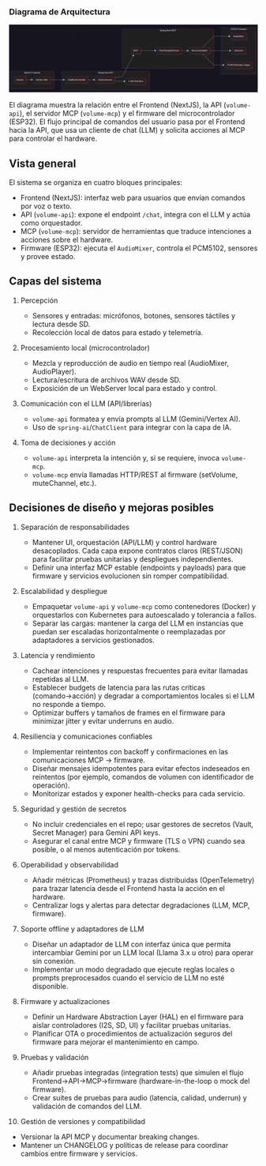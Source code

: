 ### Diagrama de Arquitectura
<img src="docs/Diagrama_Arquitectura.png" width="1575" alt="Diagrama de Arquitectura" />

El diagrama muestra la relación entre el Frontend (NextJS), la API (`volume-api`), el servidor MCP (`volume-mcp`) y el firmware del microcontrolador (ESP32). El flujo principal de comandos del usuario pasa por el Frontend hacia la API, que usa un cliente de chat (LLM) y solicita acciones al MCP para controlar el hardware.

## Vista general

El sistema se organiza en cuatro bloques principales:

- Frontend (NextJS): interfaz web para usuarios que envían comandos por voz o texto.
- API (`volume-api`): expone el endpoint `/chat`, integra con el LLM y actúa como orquestador.
- MCP (`volume-mcp`): servidor de herramientas que traduce intenciones a acciones sobre el hardware.
- Firmware (ESP32): ejecuta el `AudioMixer`, controla el PCM5102, sensores y provee estado.

## Capas del sistema

1. Percepción
   - Sensores y entradas: micrófonos, botones, sensores táctiles y lectura desde SD.
   - Recolección local de datos para estado y telemetría.

2. Procesamiento local (microcontrolador)
   - Mezcla y reproducción de audio en tiempo real (AudioMixer, AudioPlayer).
   - Lectura/escritura de archivos WAV desde SD.
   - Exposición de un WebServer local para estado y control.

3. Comunicación con el LLM (API/librerías)
   - `volume-api` formatea y envía prompts al LLM (Gemini/Vertex AI).
   - Uso de `spring-ai`/`ChatClient` para integrar con la capa de IA.

4. Toma de decisiones y acción
   - `volume-api` interpreta la intención y, si se requiere, invoca `volume-mcp`.
   - `volume-mcp` envía llamadas HTTP/REST al firmware (setVolume, muteChannel, etc.).

## Decisiones de diseño y mejoras posibles

1) Separación de responsabilidades
   - Mantener UI, orquestación (API/LLM) y control hardware desacoplados. Cada capa expone contratos claros (REST/JSON) para facilitar pruebas unitarias y despliegues independientes.
   - Definir una interfaz MCP estable (endpoints y payloads) para que firmware y servicios evolucionen sin romper compatibilidad.

2) Escalabilidad y despliegue
   - Empaquetar `volume-api` y `volume-mcp` como contenedores (Docker) y orquestarlos con Kubernetes para autoescalado y tolerancia a fallos.
   - Separar las cargas: mantener la carga del LLM en instancias que puedan ser escaladas horizontalmente o reemplazadas por adaptadores a servicios gestionados.

3) Latencia y rendimiento
   - Cachear intenciones y respuestas frecuentes para evitar llamadas repetidas al LLM.
   - Establecer budgets de latencia para las rutas críticas (comando→acción) y degradar a comportamientos locales si el LLM no responde a tiempo.
   - Optimizar buffers y tamaños de frames en el firmware para minimizar jitter y evitar underruns en audio.

4) Resiliencia y comunicaciones confiables
   - Implementar reintentos con backoff y confirmaciones en las comunicaciones MCP → firmware.
   - Diseñar mensajes idempotentes para evitar efectos indeseados en reintentos (por ejemplo, comandos de volumen con identificador de operación).
   - Monitorizar estados y exponer health-checks para cada servicio.

5) Seguridad y gestión de secretos
   - No incluir credenciales en el repo; usar gestores de secretos (Vault, Secret Manager) para Gemini API keys.
   - Asegurar el canal entre MCP y firmware (TLS o VPN) cuando sea posible, o al menos autenticación por tokens.

6) Operabilidad y observabilidad
   - Añadir métricas (Prometheus) y trazas distribuidas (OpenTelemetry) para trazar latencia desde el Frontend hasta la acción en el hardware.
   - Centralizar logs y alertas para detectar degradaciones (LLM, MCP, firmware).

7) Soporte offline y adaptadores de LLM
   - Diseñar un adaptador de LLM con interfaz única que permita intercambiar Gemini por un LLM local (Llama 3.x u otro) para operar sin conexión.
   - Implementar un modo degradado que ejecute reglas locales o prompts preprocesados cuando el servicio de LLM no esté disponible.

8) Firmware y actualizaciones
   - Definir un Hardware Abstraction Layer (HAL) en el firmware para aislar controladores (I2S, SD, UI) y facilitar pruebas unitarias.
   - Planificar OTA o procedimientos de actualización seguros del firmware para mejorar el mantenimiento en campo.

9) Pruebas y validación
   - Añadir pruebas integradas (integration tests) que simulen el flujo Frontend→API→MCP→firmware (hardware-in-the-loop o mock del firmware).
   - Crear suites de pruebas para audio (latencia, calidad, underrun) y validación de comandos del LLM.

10) Gestión de versiones y compatibilidad
   - Versionar la API MCP y documentar breaking changes.
   - Mantener un CHANGELOG y políticas de release para coordinar cambios entre firmware y servicios.
